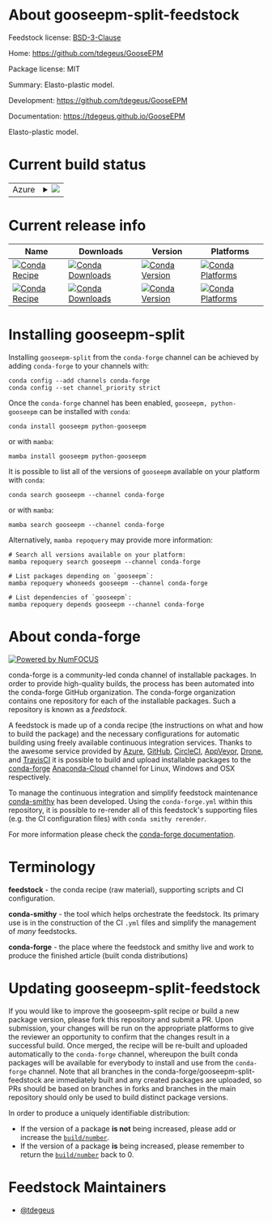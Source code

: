 About gooseepm-split-feedstock
==============================

Feedstock license: [BSD-3-Clause](https://github.com/conda-forge/gooseepm-split-feedstock/blob/main/LICENSE.txt)

Home: https://github.com/tdegeus/GooseEPM

Package license: MIT

Summary: Elasto-plastic model.

Development: https://github.com/tdegeus/GooseEPM

Documentation: https://tdegeus.github.io/GooseEPM

Elasto-plastic model.

Current build status
====================


<table>
    
  <tr>
    <td>Azure</td>
    <td>
      <details>
        <summary>
          <a href="https://dev.azure.com/conda-forge/feedstock-builds/_build/latest?definitionId=19552&branchName=main">
            <img src="https://dev.azure.com/conda-forge/feedstock-builds/_apis/build/status/gooseepm-split-feedstock?branchName=main">
          </a>
        </summary>
        <table>
          <thead><tr><th>Variant</th><th>Status</th></tr></thead>
          <tbody><tr>
              <td>linux_64</td>
              <td>
                <a href="https://dev.azure.com/conda-forge/feedstock-builds/_build/latest?definitionId=19552&branchName=main">
                  <img src="https://dev.azure.com/conda-forge/feedstock-builds/_apis/build/status/gooseepm-split-feedstock?branchName=main&jobName=linux&configuration=linux%20linux_64_" alt="variant">
                </a>
              </td>
            </tr><tr>
              <td>osx_64</td>
              <td>
                <a href="https://dev.azure.com/conda-forge/feedstock-builds/_build/latest?definitionId=19552&branchName=main">
                  <img src="https://dev.azure.com/conda-forge/feedstock-builds/_apis/build/status/gooseepm-split-feedstock?branchName=main&jobName=osx&configuration=osx%20osx_64_" alt="variant">
                </a>
              </td>
            </tr><tr>
              <td>win_64</td>
              <td>
                <a href="https://dev.azure.com/conda-forge/feedstock-builds/_build/latest?definitionId=19552&branchName=main">
                  <img src="https://dev.azure.com/conda-forge/feedstock-builds/_apis/build/status/gooseepm-split-feedstock?branchName=main&jobName=win&configuration=win%20win_64_" alt="variant">
                </a>
              </td>
            </tr>
          </tbody>
        </table>
      </details>
    </td>
  </tr>
</table>

Current release info
====================

| Name | Downloads | Version | Platforms |
| --- | --- | --- | --- |
| [![Conda Recipe](https://img.shields.io/badge/recipe-gooseepm-green.svg)](https://anaconda.org/conda-forge/gooseepm) | [![Conda Downloads](https://img.shields.io/conda/dn/conda-forge/gooseepm.svg)](https://anaconda.org/conda-forge/gooseepm) | [![Conda Version](https://img.shields.io/conda/vn/conda-forge/gooseepm.svg)](https://anaconda.org/conda-forge/gooseepm) | [![Conda Platforms](https://img.shields.io/conda/pn/conda-forge/gooseepm.svg)](https://anaconda.org/conda-forge/gooseepm) |
| [![Conda Recipe](https://img.shields.io/badge/recipe-python--gooseepm-green.svg)](https://anaconda.org/conda-forge/python-gooseepm) | [![Conda Downloads](https://img.shields.io/conda/dn/conda-forge/python-gooseepm.svg)](https://anaconda.org/conda-forge/python-gooseepm) | [![Conda Version](https://img.shields.io/conda/vn/conda-forge/python-gooseepm.svg)](https://anaconda.org/conda-forge/python-gooseepm) | [![Conda Platforms](https://img.shields.io/conda/pn/conda-forge/python-gooseepm.svg)](https://anaconda.org/conda-forge/python-gooseepm) |

Installing gooseepm-split
=========================

Installing `gooseepm-split` from the `conda-forge` channel can be achieved by adding `conda-forge` to your channels with:

```
conda config --add channels conda-forge
conda config --set channel_priority strict
```

Once the `conda-forge` channel has been enabled, `gooseepm, python-gooseepm` can be installed with `conda`:

```
conda install gooseepm python-gooseepm
```

or with `mamba`:

```
mamba install gooseepm python-gooseepm
```

It is possible to list all of the versions of `gooseepm` available on your platform with `conda`:

```
conda search gooseepm --channel conda-forge
```

or with `mamba`:

```
mamba search gooseepm --channel conda-forge
```

Alternatively, `mamba repoquery` may provide more information:

```
# Search all versions available on your platform:
mamba repoquery search gooseepm --channel conda-forge

# List packages depending on `gooseepm`:
mamba repoquery whoneeds gooseepm --channel conda-forge

# List dependencies of `gooseepm`:
mamba repoquery depends gooseepm --channel conda-forge
```


About conda-forge
=================

[![Powered by
NumFOCUS](https://img.shields.io/badge/powered%20by-NumFOCUS-orange.svg?style=flat&colorA=E1523D&colorB=007D8A)](https://numfocus.org)

conda-forge is a community-led conda channel of installable packages.
In order to provide high-quality builds, the process has been automated into the
conda-forge GitHub organization. The conda-forge organization contains one repository
for each of the installable packages. Such a repository is known as a *feedstock*.

A feedstock is made up of a conda recipe (the instructions on what and how to build
the package) and the necessary configurations for automatic building using freely
available continuous integration services. Thanks to the awesome service provided by
[Azure](https://azure.microsoft.com/en-us/services/devops/), [GitHub](https://github.com/),
[CircleCI](https://circleci.com/), [AppVeyor](https://www.appveyor.com/),
[Drone](https://cloud.drone.io/welcome), and [TravisCI](https://travis-ci.com/)
it is possible to build and upload installable packages to the
[conda-forge](https://anaconda.org/conda-forge) [Anaconda-Cloud](https://anaconda.org/)
channel for Linux, Windows and OSX respectively.

To manage the continuous integration and simplify feedstock maintenance
[conda-smithy](https://github.com/conda-forge/conda-smithy) has been developed.
Using the ``conda-forge.yml`` within this repository, it is possible to re-render all of
this feedstock's supporting files (e.g. the CI configuration files) with ``conda smithy rerender``.

For more information please check the [conda-forge documentation](https://conda-forge.org/docs/).

Terminology
===========

**feedstock** - the conda recipe (raw material), supporting scripts and CI configuration.

**conda-smithy** - the tool which helps orchestrate the feedstock.
                   Its primary use is in the construction of the CI ``.yml`` files
                   and simplify the management of *many* feedstocks.

**conda-forge** - the place where the feedstock and smithy live and work to
                  produce the finished article (built conda distributions)


Updating gooseepm-split-feedstock
=================================

If you would like to improve the gooseepm-split recipe or build a new
package version, please fork this repository and submit a PR. Upon submission,
your changes will be run on the appropriate platforms to give the reviewer an
opportunity to confirm that the changes result in a successful build. Once
merged, the recipe will be re-built and uploaded automatically to the
`conda-forge` channel, whereupon the built conda packages will be available for
everybody to install and use from the `conda-forge` channel.
Note that all branches in the conda-forge/gooseepm-split-feedstock are
immediately built and any created packages are uploaded, so PRs should be based
on branches in forks and branches in the main repository should only be used to
build distinct package versions.

In order to produce a uniquely identifiable distribution:
 * If the version of a package **is not** being increased, please add or increase
   the [``build/number``](https://docs.conda.io/projects/conda-build/en/latest/resources/define-metadata.html#build-number-and-string).
 * If the version of a package **is** being increased, please remember to return
   the [``build/number``](https://docs.conda.io/projects/conda-build/en/latest/resources/define-metadata.html#build-number-and-string)
   back to 0.

Feedstock Maintainers
=====================

* [@tdegeus](https://github.com/tdegeus/)

